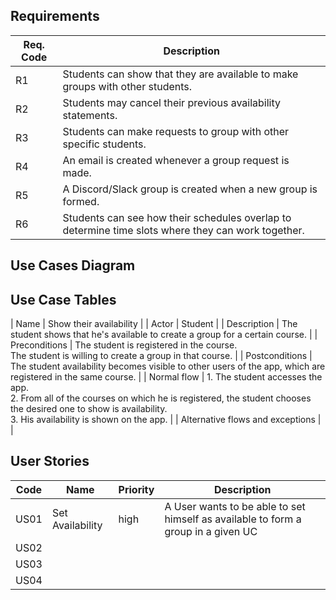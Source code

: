 ## Requirements

| Req. Code | Description                                                                                        |
|-----------|----------------------------------------------------------------------------------------------------|
| R1        | Students can show that they are available to make groups with other students.                      |
| R2        | Students may cancel their previous availability statements.                                        |
| R3        | Students can make requests to group with other specific students.                                  |
| R4        | An email is created whenever a group request is made.                                              |
| R5        | A Discord/Slack group is created when a new group is formed.                                       |
| R6        | Students can see how their schedules overlap to determine time slots where they can work together. |

## Use Cases Diagram

## Use Case Tables

| Name                             | Show their availability                                                                                                                                                                                |
| Actor                            | Student                                                                                                                                                                                                |
| Description                      | The student shows that he's available to create a group for a certain course.                                                                                                                          |
| Preconditions                    | The student is registered in the course.<br>The student is willing to create a group in that course.                                                                                                   |
| Postconditions                   | The student availability becomes visible to other users of the app, which are registered in the same course.                                                                                           |
| Normal flow                      | 1. The student accesses the app.  <br>2. From all of the courses on which he is registered, the student chooses the desired one to show is availability.  <br>3. His availability is shown on the app. |
| Alternative flows and exceptions |                                                                                                                                                                                                        |

## User Stories

| Code | Name | Priority | Description |
|------|------|----------|-------------|
| US01 | Set Availability | high | A User wants to be able to set himself as available to form a group in a given UC |
| US02 |      |          |             |
| US03 |      |          |             |
| US04 |      |          |             |
